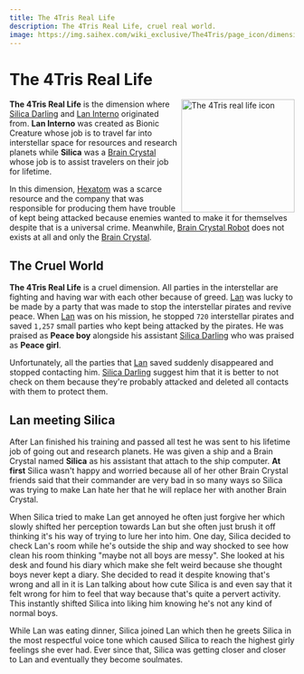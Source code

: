 ```yaml
---
title: The 4Tris Real Life
description: The 4Tris Real Life, cruel real world.
image: https://img.saihex.com/wiki_exclusive/The4Tris/page_icon/dimensions/real_life/real_life.svg
---
```

# The 4Tris Real Life
<img alt="The 4Tris real life icon" align="right" width="200" src="https://img.saihex.com/wiki_exclusive/The4Tris/page_icon/dimensions/real_life/real_life.svg">

**The 4Tris Real Life** is the dimension where [Silica Darling](../Characters/Silica) and [Lan Interno](../Characters/Lan_Interno) originated from. **Lan Interno** was created as Bionic Creature whose job is to travel far into interstellar space for resources and research planets while **Silica** was a [Brain Crystal](../logic/Brain_Crystal) whose job is to assist travelers on their job for lifetime.

In this dimension, [Hexatom](../logic/Hexatom) was a scarce resource and the company that was responsible for producing them have trouble of kept being attacked because enemies wanted to make it for themselves despite that is a universal crime. Meanwhile, [Brain Crystal Robot](../logic/Brain_Crystal#brain-crystal-robot) does not exists at all and only the [Brain Crystal](../logic/Brain_Crystal).

## The Cruel World
**The 4Tris Real Life** is a cruel dimension. All parties in the interstellar are fighting and having war with each other because of greed. [Lan](../Characters/Lan_Interno) was lucky to be made by a party that was made to stop the interstellar pirates and revive peace. When [Lan](../Characters/Lan_Interno) was on his mission, he stopped `720` interstellar pirates and saved `1,257` small parties who kept being attacked by the pirates. He was praised as **Peace boy** alongside his assistant [Silica Darling](../Characters/Silica) who was praised as **Peace girl**.

Unfortunately, all the parties that [Lan](../Characters/Lan_Interno) saved suddenly disappeared and stopped contacting him. [Silica Darling](../Characters/Silica) suggest him that it is better to not check on them because they're probably attacked and deleted all contacts with them to protect them.

## Lan meeting Silica
After Lan finished his training and passed all test he was sent to his lifetime job of going out and research planets. He was given a ship and a Brain Crystal named **Silica** as his assistant that attach to the ship computer. **At first** Silica wasn't happy and worried because all of her other Brain Crystal friends said that their commander are very bad in so many ways so Silica was trying to make Lan hate her that he will replace her with another Brain Crystal.

When Silica tried to make Lan get annoyed he often just forgive her which slowly shifted her perception towards Lan but she often just brush it off thinking it's his way of trying to lure her into him. One day, Silica decided to check Lan's room while he's outside the ship and way shocked to see how clean his room thinking "maybe not all boys are messy". She looked at his desk and found his diary which make she felt weird because she thought boys never kept a diary. She decided to read it despite knowing that's wrong and all in it is Lan talking about how cute Silica is and even say that it felt wrong for him to feel that way because that's quite a pervert activity. This instantly shifted Silica into liking him knowing he's not any kind of normal boys.

While Lan was eating dinner, Silica joined Lan which then he greets Silica in the most respectful voice tone which caused Silica to reach the highest girly feelings she ever had. Ever since that, Silica was getting closer and closer to Lan and eventually they become soulmates.